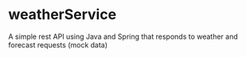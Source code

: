 # weatherService
A simple rest API using Java and Spring that responds to weather and forecast requests (mock data)

